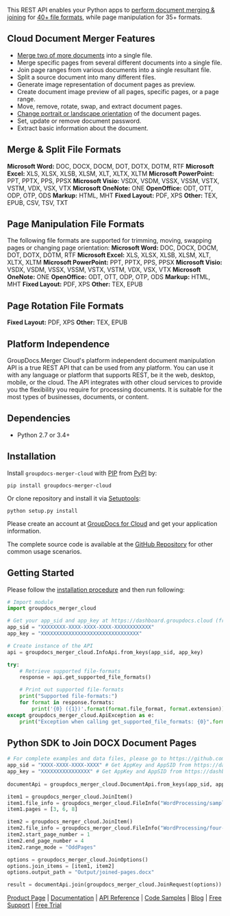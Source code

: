 This REST API enables your Python apps to [perform document merging & joining](https://products.groupdocs.cloud/merger/python) for [40+ file formats](https://wiki.groupdocs.cloud/mergercloud/getting-started/supported-document-formats/), while page manipulation for 35+ formats.

## Cloud Document Merger Features

- [Merge two of more documents](https://wiki.groupdocs.cloud/mergercloud/developer-guide/document-operations/join-multiple-documents/) into a single file.
- Merge specific pages from several different documents into a single file.
- Join page ranges from various documents into a single resultant file.
- Split a source document into many different files.
- Generate image representation of document pages as preview.
- Create document image preview of all pages, specific pages, or a page range.
- Move, remove, rotate, swap, and extract document pages.
- [Change portrait or landscape orientation](https://wiki.groupdocs.cloud/mergercloud/developer-guide/pages-operations/change-page-orientation/) of the document pages.
- Set, update or remove document password.
- Extract basic information about the document.

## Merge & Split File Formats

**Microsoft Word:** DOC, DOCX, DOCM, DOT, DOTX, DOTM, RTF
**Microsoft Excel:** XLS, XLSX, XLSB, XLSM, XLT, XLTX, XLTM
**Microsoft PowerPoint:** PPT, PPTX, PPS, PPSX
**Microsoft Visio:** VSDX, VSDM, VSSX, VSSM, VSTX, VSTM, VDX, VSX, VTX
**Microsoft OneNote:** ONE
**OpenOffice:** ODT, OTT, ODP, OTP, ODS
**Markup:** HTML, MHT
**Fixed Layout:** PDF, XPS
**Other:** TEX, EPUB, CSV, TSV, TXT

## Page Manipulation File Formats

The following file formats are supported for trimming, moving, swapping pages or changing page orientation:
**Microsoft Word:** DOC, DOCX, DOCM, DOT, DOTX, DOTM, RTF
**Microsoft Excel:** XLS, XLSX, XLSB, XLSM, XLT, XLTX, XLTM
**Microsoft PowerPoint:** PPT, PPTX, PPS, PPSX
**Microsoft Visio:** VSDX, VSDM, VSSX, VSSM, VSTX, VSTM, VDX, VSX, VTX
**Microsoft OneNote:** ONE
**OpenOffice:** ODT, OTT, ODP, OTP, ODS
**Markup:** HTML, MHT
**Fixed Layout:** PDF, XPS
**Other:** TEX, EPUB

## Page Rotation File Formats

**Fixed Layout:** PDF, XPS
**Other:** TEX, EPUB

## Platform Independence

GroupDocs.Merger Cloud's platform independent document manipulation API is a true REST API that can be used from any platform. You can use it with any language or platform that supports REST, be it the web, desktop, mobile, or the cloud. The API integrates with other cloud services to provide you the flexibility you require for processing documents. It is suitable for the most types of businesses, documents, or content.

## Dependencies

- Python 2.7 or 3.4+

## Installation

Install `groupdocs-merger-cloud` with [PIP](https://pypi.org/project/pip/) from [PyPI](https://pypi.org/) by:

`pip install groupdocs-merger-cloud`

Or clone repository and install it via [Setuptools](http://pypi.python.org/pypi/setuptools):

`python setup.py install`

Please create an account at [GroupDocs for Cloud](https://dashboard.groupdocs.cloud/#/apps) and get your application information.

The complete source code is available at the [GitHub Repository](https://github.com/groupdocs-merger-cloud/groupdocs-merger-cloud-python) for other common usage scenarios.

## Getting Started

Please follow the [installation procedure](https://pypi.org/project/groupdocs-merger-cloud/#installation) and then run following:

```python
# Import module
import groupdocs_merger_cloud

# Get your app_sid and app_key at https://dashboard.groupdocs.cloud (free registration is required).
app_sid = "XXXXXXXX-XXXX-XXXX-XXXX-XXXXXXXXXXXX"
app_key = "XXXXXXXXXXXXXXXXXXXXXXXXXXXXXXXX"

# Create instance of the API
api = groupdocs_merger_cloud.InfoApi.from_keys(app_sid, app_key)

try:
    # Retrieve supported file-formats
    response = api.get_supported_file_formats()

    # Print out supported file-formats
    print("Supported file-formats:")
    for format in response.formats:
        print('{0} ({1})'.format(format.file_format, format.extension)) 
except groupdocs_merger_cloud.ApiException as e:
    print("Exception when calling get_supported_file_formats: {0}".format(e.message))
```

## Python SDK to Join DOCX Document Pages

```python
# For complete examples and data files, please go to https://github.com/groupdocs-merger-cloud/groupdocs-merger-cloud-python-samples
app_sid = "XXXX-XXXX-XXXX-XXXX" # Get AppKey and AppSID from https://dashboard.groupdocs.cloud
app_key = "XXXXXXXXXXXXXXXX" # Get AppKey and AppSID from https://dashboard.groupdocs.cloud
  
documentApi = groupdocs_merger_cloud.DocumentApi.from_keys(app_sid, app_key)

item1 = groupdocs_merger_cloud.JoinItem()
item1.file_info = groupdocs_merger_cloud.FileInfo("WordProcessing/sample-10-pages.docx")
item1.pages = [3, 6, 8]

item2 = groupdocs_merger_cloud.JoinItem()
item2.file_info = groupdocs_merger_cloud.FileInfo("WordProcessing/four-pages.docx")
item2.start_page_number = 1
item2.end_page_number = 4
item2.range_mode = "OddPages"

options = groupdocs_merger_cloud.JoinOptions()
options.join_items = [item1, item2]
options.output_path = "Output/joined-pages.docx"

result = documentApi.join(groupdocs_merger_cloud.JoinRequest(options))
```

[Product Page](https://products.groupdocs.cloud/merger/python) | [Documentation](https://wiki.groupdocs.cloud/mergercloud/) | [API Reference](https://apireference.groupdocs.cloud/merger/) | [Code Samples](https://github.com/groupdocs-merger-cloud/groupdocs-merger-cloud-python) | [Blog](https://blog.groupdocs.cloud/category/merger/) | [Free Support](https://forum.groupdocs.cloud/c/merger) | [Free Trial](https://dashboard.groupdocs.cloud/#/apps)
